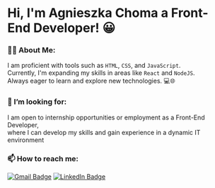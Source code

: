 


# Hi, I'm Agnieszka Choma a Front-End Developer! 😀

### 👨‍💻 About Me:


I am proficient with tools such as `HTML`, `CSS`, and `JavaScript`.<br/>
Currently, I'm expanding my skills in areas like `React` and `NodeJS`.<br/>
Always eager to learn and explore new technologies. 💻🌐

### 💞️ I’m looking for:
I am open to internship opportunities or employment as a Front-End Developer, <br/>
where I can develop my skills and gain experience in a dynamic IT environment

### 📫 How to reach me:

[![Gmail Badge](https://img.shields.io/badge/Gmail-EA4335?logo=gmail&logoColor=fff&style=flat)](mailto:aga.choma02@gmail.com)
[![LinkedIn Badge](https://img.shields.io/badge/LinkedIn-0A66C2?logo=linkedin&logoColor=fff&style=flat)](https://www.linkedin.com/in/agnieszkachoma/)



